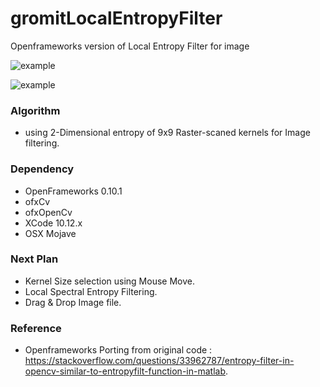 # gromitLocalEntropyFilter
Openframeworks version of Local Entropy Filter for image

![ example]( https://github.com/bemoregt/gromitLocalEntropyFilter/blob/master/result.png "example")

![ example]( https://github.com/bemoregt/gromitLocalEntropyFilter/blob/master/test2.png "example")

### Algorithm
- using 2-Dimensional entropy of 9x9 Raster-scaned kernels for Image filtering.

### Dependency
- OpenFrameworks 0.10.1
- ofxCv
- ofxOpenCv
- XCode 10.12.x
- OSX Mojave

### Next Plan
- Kernel Size selection using Mouse Move.
- Local Spectral Entropy Filtering. 
- Drag & Drop Image file.

### Reference
- Openframeworks Porting from original code : https://stackoverflow.com/questions/33962787/entropy-filter-in-opencv-similar-to-entropyfilt-function-in-matlab.
